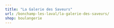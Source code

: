 ```yaml
---
title: "La Galerie des Saveurs"
url: /bonchamp-les-laval/la-galerie-des-saveurs/
shop: boulangerie
---
```

